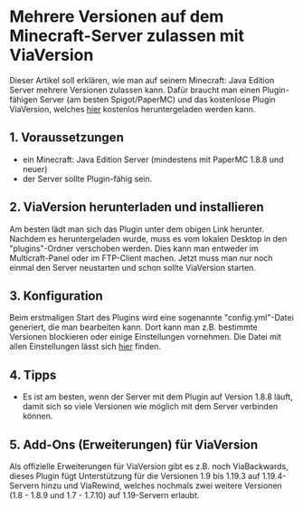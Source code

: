 # Mehrere Versionen auf dem Minecraft-Server zulassen mit ViaVersion

Dieser Artikel soll erklären, wie man auf seinem Minecraft: Java Edition Server mehrere Versionen zulassen kann. Dafür braucht man einen Plugin-fähigen Server (am besten Spigot/PaperMC) und das kostenlose Plugin ViaVersion, welches [hier](https://viaversion.com) kostenlos heruntergeladen werden kann.

## 1. Voraussetzungen

* ein Minecraft: Java Edition Server (mindestens mit PaperMC 1.8.8 und neuer)
* der Server sollte Plugin-fähig sein.

## 2. ViaVersion herunterladen und installieren

Am besten lädt man sich das Plugin unter dem obigen Link herunter. Nachdem es heruntergeladen wurde, muss es vom lokalen Desktop in den "plugins"-Ordner verschoben werden. Dies kann man entweder im Multicraft-Panel oder im FTP-Client machen. Jetzt muss man nur noch einmal den Server neustarten und schon sollte ViaVersion starten.

## 3. Konfiguration

Beim erstmaligen Start des Plugins wird eine sogenannte "config.yml"-Datei generiert, die man bearbeiten kann. Dort kann man z.B. bestimmte Versionen blockieren oder einige Einstellungen vornehmen. Die Datei mit allen Einstellungen lässt sich [hier](https://github.com/ViaVersion/ViaVersion/blob/master/common/src/main/resources/assets/viaversion/config.yml) finden.

## 4. Tipps

* Es ist am besten, wenn der Server mit dem Plugin auf Version 1.8.8 läuft, damit sich so viele Versionen wie möglich mit dem Server verbinden können.

## 5. Add-Ons (Erweiterungen) für ViaVersion

Als offizielle Erweiterungen für ViaVersion gibt es z.B. noch ViaBackwards, dieses Plugin fügt Unterstützung für die Versionen 1.9 bis 1.19.3 auf 1.19.4-Servern hinzu und ViaRewind, welches nochmals zwei weitere Versionen (1.8 - 1.8.9 und 1.7 - 1.7.10) auf 1.19-Servern erlaubt.
